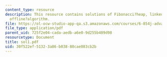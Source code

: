 ```yaml
---
content_type: resource
description: This resource contains solutions of Fibonacci?heap, linked?list, and
  offline?algorithm.
file: https://ol-ocw-studio-app-qa.s3.amazonaws.com/courses/6-854j-advanced-algorithms-fall-2005/30f522ef51323a86b03880cae083cb2b_sol1.pdf
file_type: application/pdf
parent_uid: 725f2e04-cada-aedb-a6e0-9d255b409d98
resourcetype: Document
title: sol1.pdf
uid: 30f522ef-5132-3a86-b038-80cae083cb2b
---
```

